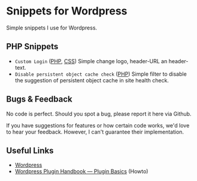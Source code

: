# Snippets for Wordpress
Simple snippets I use for Wordpress.

## PHP Snippets
- `Custom Login` ([PHP](https://github.com/st3phan76/wordpress-snippets/blob/main/wp-custom-login.php), [CSS](https://github.com/st3phan76/wordpress-snippets/blob/main/wp-custom-login-style.css)) Simple change logo, header-URL an header-text.
- `Disable persistent object cache check` ([PHP](https://github.com/st3phan76/wordpress-snippets/blob/main/disable-persistent-object-cache-check.php)) Simple filter to disable the suggestion of persistent object cache in site health check.

## Bugs & Feedback
No code is perfect. Should you spot a bug, please report it here via Github.

If you have suggestions for features or how certain code works, we'd love to hear your feedback. However, I can't guarantee their implementation.

## Useful Links
- [Wordpress](https://wordpress.org/)
- [Wordpress Plugin Handbook — Plugin Basics](https://developer.wordpress.org/plugins/plugin-basics/) (Howto)
  
